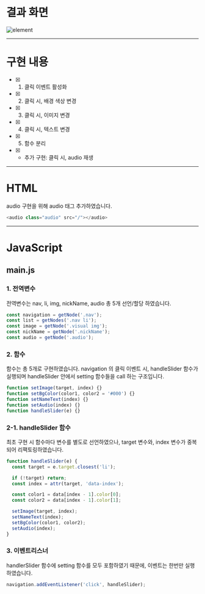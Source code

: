 # 결과 화면

![element](https://github.com/dani-day/js-homework/assets/134567470/10f4a41c-e389-4a2b-86ac-6e1f76d4504a)

---

# 구현 내용

- [x] 1. 클릭 이벤트 활성화
- [x] 2. 클릭 시, 배경 색상 변경
- [x] 3. 클릭 시, 이미지 변경
- [x] 4. 클릭 시, 텍스트 변경
- [x] 5. 함수 분리
- [x] - 추가 구현: 클릭 시, audio 재생

---

# HTML

audio 구현을 위해 audio 태그 추가하였습니다.

```javascript
<audio class="audio" src="/"></audio>
```

---

# JavaScript

## main.js

### 1. 전역변수

전역변수는 nav, li, img, nickName, audio 총 5개 선언/할당 하였습니다.

```javascript
const navigation = getNode('.nav');
const list = getNodes('.nav li');
const image = getNode('.visual img');
const nickName = getNode('.nickName');
const audio = getNode('.audio');
```

### 2. 함수

함수는 총 5개로 구현하였습니다.
navigation 의 클릭 이벤트 시, handleSlider 함수가 실행되며 handleSlider 안에서 setting 함수들을 call 하는 구조입니다.

```javascript
function setImage(target, index) {}
function setBgColor(color1, color2 = '#000') {}
function setNameText(index) {}
function setAudio(index) {}
function handleSlider(e) {}
```

### 2-1. handleSlider 함수

최초 구현 시 함수마다 변수를 별도로 선언하였으나, target 변수와, index 변수가 중복되어 리팩토링하였습니다.

```javascript
function handleSlider(e) {
  const target = e.target.closest('li');

  if (!target) return;
  const index = attr(target, 'data-index');

  const color1 = data[index - 1].color[0];
  const color2 = data[index - 1].color[1];

  setImage(target, index);
  setNameText(index);
  setBgColor(color1, color2);
  setAudio(index);
}
```

### 3. 이벤트리스너

handlerSlider 함수에 setting 함수를 모두 포함하였기 때문에, 이벤트는 한번만 실행하였습니다.

```javascript
navigation.addEventListener('click', handleSlider);
```
